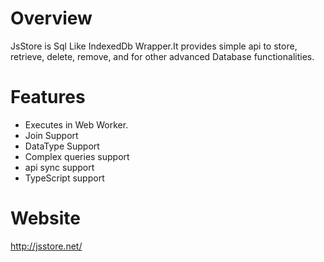 # Overview

JsStore is Sql Like IndexedDb Wrapper.It provides simple api to store, retrieve, delete, remove, and for other advanced Database functionalities.

# Features 

* Executes in Web Worker.
* Join Support
* DataType Support
* Complex queries support
* api sync support
* TypeScript support

# Website

http://jsstore.net/
